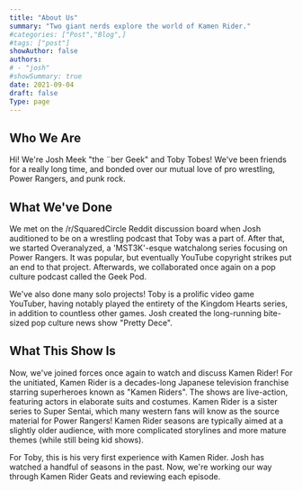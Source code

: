 ```yaml
---
title: "About Us"
summary: "Two giant nerds explore the world of Kamen Rider."
#categories: ["Post","Blog",]
#tags: ["post"]
showAuthor: false
authors:
# - "josh"
#showSummary: true
date: 2021-09-04
draft: false
Type: page
---
```


## Who We Are

Hi! We're Josh Meek "the ¨ber Geek" and Toby Tobes! We've been friends for a really long time, and bonded over our mutual love of pro wrestling, Power Rangers, and punk rock.

## What We've Done

We met on the /r/SquaredCircle Reddit discussion board when Josh auditioned to be on a wrestling podcast that Toby was a part of. After that, we started Overanalyzed, a 'MST3K'-esque watchalong series focusing on Power Rangers. It was popular, but eventually YouTube copyright strikes put an end to that project. Afterwards, we collaborated once again on a pop culture podcast called the Geek Pod.

We've also done many solo projects! Toby is a prolific video game YouTuber, having notably played the entirety of the Kingdom Hearts series, in addition to countless other games. Josh created the long-running bite-sized pop culture news show "Pretty Dece".

## What This Show Is

Now, we've joined forces once again to watch and discuss Kamen Rider! For the unitiated, Kamen Rider is a decades-long Japanese television franchise starring superheroes known as "Kamen Riders". The shows are live-action, featuring actors in elaborate suits and costumes. Kamen Rider is a sister series to Super Sentai, which many western fans will know as the source material for Power Rangers! Kamen Rider seasons are typically aimed at a slightly older audience, with  more complicated storylines and more mature themes (while still being kid shows).

For Toby, this is his very first experience with Kamen Rider. Josh has watched a handful of seasons in the past. Now, we're working our way through Kamen Rider Geats and reviewing each episode.